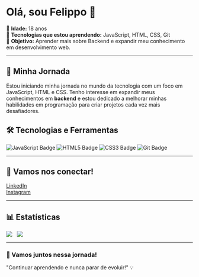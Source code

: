 # Olá, sou Felippo 👋

🔹 **Idade:** 18 anos  
🔹 **Tecnologias que estou aprendendo:** JavaScript, HTML, CSS, Git  
🔹 **Objetivo:** Aprender mais sobre Backend e expandir meu conhecimento em desenvolvimento web.

---

## 🚀 Minha Jornada

Estou iniciando minha jornada no mundo da tecnologia com um foco em JavaScript, HTML e CSS. Tenho interesse em expandir meus conhecimentos em **backend** e estou dedicado a melhorar minhas habilidades em programação para criar projetos cada vez mais desafiadores.

## 🛠 Tecnologias e Ferramentas

![JavaScript Badge](https://img.shields.io/badge/JavaScript-FFFF00?style=for-the-badge&logo=javascript&logoColor=black)
![HTML5 Badge](https://img.shields.io/badge/HTML5-E34F26?style=for-the-badge&logo=html5&logoColor=white)
![CSS3 Badge](https://img.shields.io/badge/CSS3-1572B6?style=for-the-badge&logo=css3&logoColor=white)
![Git Badge](https://img.shields.io/badge/Git-F05032?style=for-the-badge&logo=git&logoColor=white)

---

## 📱 Vamos nos conectar!

[LinkedIn](https://www.linkedin.com/in/felippo-misthyck/)  
[Instagram](https://www.instagram.com/misthyckk/)

---

## 📊 Estatísticas

<div style="display: flex; gap: 10px;">
  <img align="left" src="https://github-readme-stats.vercel.app/api?username=seu-username&show_icons=true&hide_title=true&theme=dark" />
  <img align="left" src="https://github-readme-stats.vercel.app/api/top-langs/?username=seu-username&langs_count=6&theme=dark" />
</div>

---

### 🚀 Vamos juntos nessa jornada!

"Continuar aprendendo e nunca parar de evoluir!" 💡
